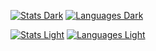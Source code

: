 <!-- Dark Stats -->
[![Stats Dark](https://github-readme-stats.vercel.app/api?username=lxnelyclxud&hide=stars&hide_title=true&custom_title=Stats&count_private=true&show_icons=true&hide_border=true&theme=vue-dark&bg_color=202124)](https://github.com/lxnelyclxud#gh-dark-mode-only)
[![Languages Dark](https://github-readme-stats.vercel.app/api/top-langs/?username=lxnelyclxud&langs_count=10&layout=compact&hide_border=true&theme=vue-dark&bg_color=202124)](https://github.com/lxnelyclxud#gh-dark-mode-only)
<!-- Light Stats -->
[![Stats Light](https://github-readme-stats.vercel.app/api?username=lxnelyclxud&hide=stars,issues&custom_title=Alexander's+Stats&count_private=true&show_icons=true&hide_border=true&theme=vue&bg_color=ecfdf5)](https://github.com/lxnelyclxud#gh-light-mode-only)
[![Languages Light](https://github-readme-stats.vercel.app/api/top-langs/?username=lxnelyclxud&hide_border=true&theme=vue&bg_color=ecfdf5)](https://github.com/lxnelyclxud#gh-light-mode-only)

<!--
**lxnelyclxud/lxnelyclxud** is a ✨ _special_ ✨ repository because its `README.md` (this file) appears on your GitHub profile.

Here are some ideas to get you started:

- 🔭 I’m currently working on ...
- 🌱 I’m currently learning ...
- 👯 I’m looking to collaborate on ...
- 🤔 I’m looking for help with ...
- 💬 Ask me about ...
- 📫 How to reach me: ...
- 😄 Pronouns: ...
- ⚡ Fun fact: ...
-->
